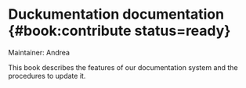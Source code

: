 # Duckumentation documentation {#book:contribute status=ready}

Maintainer: Andrea

This book describes the features of our documentation system and the procedures to update it.
